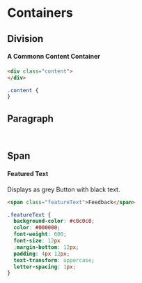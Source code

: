 # Containers

## Division

#### A Commonn Content Container
```html
<div class="content">
</div>
```

```css
.content {
}
```

## Paragraph
```html
```

```css
```

## Span

#### Featured Text 
Displays as grey Button with black text.
```html
<span class="featureText">Feedback</span>
```

```css
.featureText {
  background-color: #c0c0c0;
  color: #000000;
  font-weight: 600;
  font-size: 12px
  ;margin-bottom: 12px;
  padding: 4px 12px;
  text-transform: uppercase;
  letter-spacing: 1px;
}
```


